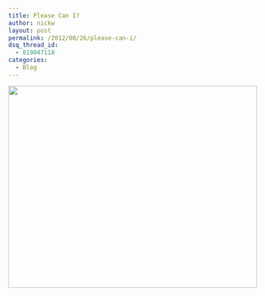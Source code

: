 ```yaml
---
title: Please Can I?
author: nickw
layout: post
permalink: /2012/08/26/please-can-i/
dsq_thread_id:
  - 819047118
categories:
  - Blog
---
```

<a href="http://nickwhyte.com/2012/08/26/please-can-i/facebook-photo-cliches-7/" rel="attachment wp-att-805"><img class="size-full wp-image-805 aligncenter" title="duckface" src="http://nickwhyte.com/wordpress/wp-content/uploads/2012/08/facebook-photo-cliches-7.png" alt="" width="500" height="406" /></a>
